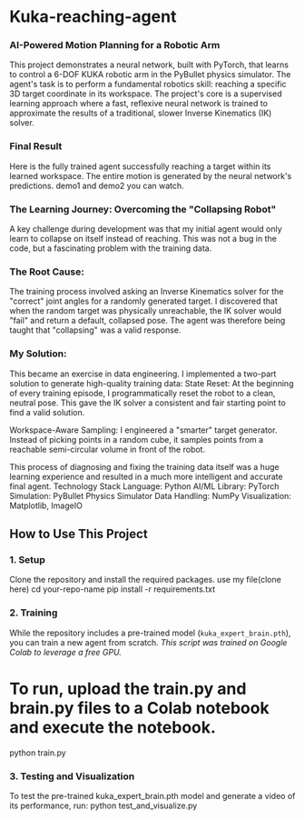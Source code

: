 # Kuka-reaching-agent
### AI-Powered Motion Planning for a Robotic Arm
This project demonstrates a neural network, built with PyTorch, that learns to control a 6-DOF KUKA robotic arm in the PyBullet physics simulator. The agent's task is to perform a fundamental robotics skill: reaching a specific 3D target coordinate in its workspace.
The project's core is a supervised learning approach where a fast, reflexive neural network is trained to approximate the results of a traditional, slower Inverse Kinematics (IK) solver.

### Final Result
Here is the fully trained agent successfully reaching a target within its learned workspace. The entire motion is generated by the neural network's predictions.
demo1 and demo2 you can watch.

### The Learning Journey: Overcoming the "Collapsing Robot"
A key challenge during development was that my initial agent would only learn to collapse on itself instead of reaching. This was not a bug in the code, but a fascinating problem with the training data.

### The Root Cause:
The training process involved asking an Inverse Kinematics solver for the "correct" joint angles for a randomly generated target. I discovered that when the random target was physically unreachable, the IK solver would "fail" and return a default, collapsed pose. The agent was therefore being taught that "collapsing" was a valid response.

### My Solution:
This became an exercise in data engineering. I implemented a two-part solution to generate high-quality training data:
State Reset: At the beginning of every training episode, I programmatically reset the robot to a clean, neutral pose. This gave the IK solver a consistent and fair starting point to find a valid solution.

Workspace-Aware Sampling: I engineered a "smarter" target generator. Instead of picking points in a random cube, it samples points from a reachable semi-circular volume in front of the robot.

This process of diagnosing and fixing the training data itself was a huge learning experience and resulted in a much more intelligent and accurate final agent.
Technology Stack
Language: Python
AI/ML Library: PyTorch
Simulation: PyBullet Physics Simulator
Data Handling: NumPy
Visualization: Matplotlib, ImageIO

## How to Use This Project

### 1. Setup
Clone the repository and install the required packages.
use my file(clone here)
cd your-repo-name
pip install -r requirements.txt

### 2. Training
While the repository includes a pre-trained model (`kuka_expert_brain.pth`), you can train a new agent from scratch.
*This script was trained on Google Colab to leverage a free GPU.*
# To run, upload the train.py and brain.py files to a Colab notebook and execute the notebook.
python train.py

### 3. Testing and Visualization
To test the pre-trained kuka_expert_brain.pth model and generate a video of its performance, run:
python test_and_visualize.py




